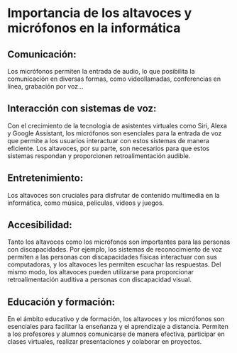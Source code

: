 # Importancia de los altavoces y micrófonos en la informática
## Comunicación:
 Los micrófonos permiten la entrada de audio, lo que posibilita la comunicación en diversas formas, como videollamadas, conferencias en línea, grabación por voz...

## Interacción con sistemas de voz:
 Con el crecimiento de la tecnología de asistentes virtuales como Siri, Alexa y Google Assistant, los micrófonos son esenciales para la entrada de voz que permite a los usuarios interactuar con estos sistemas de manera eficiente. Los altavoces, por su parte, son necesarios para que estos sistemas respondan y proporcionen retroalimentación audible.


## Entretenimiento:
 Los altavoces son cruciales para disfrutar de contenido multimedia en la informática, como música, películas, videos y juegos. 

## Accesibilidad: 
Tanto los altavoces como los micrófonos son importantes para las personas con discapacidades. Por ejemplo, los sistemas de reconocimiento de voz permiten a las personas con discapacidades físicas interactuar con sus computadoras, y los altavoces les permiten escuchar las respuestas. Del mismo modo, los altavoces pueden utilizarse para proporcionar retroalimentación auditiva a personas con discapacidad visual.

## Educación y formación: 
En el ámbito educativo y de formación, los altavoces y los micrófonos son esenciales para facilitar la enseñanza y el aprendizaje a distancia. Permiten a los profesores y alumnos comunicarse de manera efectiva, participar en clases virtuales, realizar presentaciones y colaborar en proyectos.

